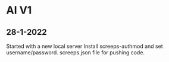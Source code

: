 # AI V1 

## 28-1-2022
Started with a new local server
Install screeps-authmod and set username/password.
screeps.json file for pushing code.